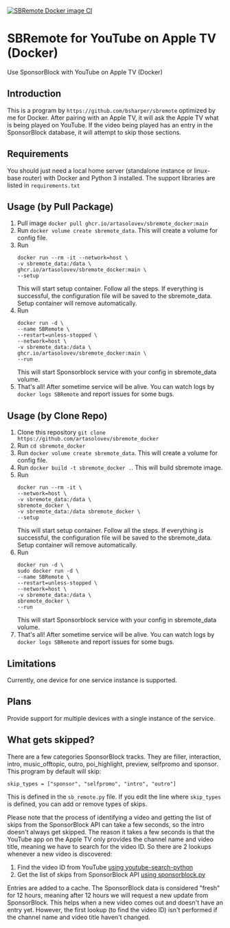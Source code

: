 [![SBRemote Docker image CI](https://github.com/artasolovev/sbremote_docker/actions/workflows/docker-image.yml/badge.svg?branch=main)](https://github.com/artasolovev/sbremote_docker/actions/workflows/docker-image.yml)
# SBRemote for YouTube on Apple TV (Docker)

Use SponsorBlock with YouTube on Apple TV (Docker)

## Introduction

This is a program by `https://github.com/bsharper/sbremote` optimized by me for Docker. After pairing with an Apple TV, it will ask the Apple TV what is being played on YouTube. If the video being played has an entry in the SponsorBlock database, it will attempt to skip those sections. 

## Requirements

You should just need a local home server (standalone instance or linux-base router) with Docker and Python 3 installed. The support libraries are listed in `requirements.txt`

## Usage (by Pull Package)

1. Pull image `docker pull ghcr.io/artasolovev/sbremote_docker:main`
2. Run `docker volume create sbremote_data`. This will create a volume for config file.
3. Run 
   ```console
   docker run --rm -it --network=host \
   -v sbremote_data:/data \
   ghcr.io/artasolovev/sbremote_docker:main \
   --setup
   ```
   This will start setup container. Follow all the steps. If everything is successful, the configuration file will be saved to the sbremote_data. Setup container will remove automatically. 
4. Run 
   ```console
   docker run -d \
   --name SBRemote \
   --restart=unless-stopped \
   --network=host \
   -v sbremote_data:/data \
   ghcr.io/artasolovev/sbremote_docker:main \
   --run
   ```
   This will start Sponsorblock service with your config in sbremote_data volume.
5. That's all! After sometime service will be alive. You can watch logs by `docker logs SBRemote` and report issues for some bugs. 

## Usage (by Clone Repo)

1. Clone this repository `git clone https://github.com/artasolovev/sbremote_docker`
2. Run `cd sbremote_docker`
3. Run `docker volume create sbremote_data`. This will create a volume for config file.
4. Run `docker build -t sbremote_docker .`. This will build sbremote image.
5. Run 
   ```console
   docker run --rm -it \
   --network=host \
   -v sbremote_data:/data \
   sbremote_docker \
   -v sbremote_data:/data sbremote_docker \
   --setup
   ```
   This will start setup container. Follow all the steps. If everything is successful, the configuration file will be saved to the sbremote_data. Setup container will remove automatically. 
6. Run 
   ```console
   docker run -d \
   sudo docker run -d \
   --name SBRemote \
   --restart=unless-stopped \
   --network=host \
   -v sbremote_data:/data \
   sbremote_docker \
   --run
   ```
   This will start Sponsorblock service with your config in sbremote_data volume.
7. That's all! After sometime service will be alive. You can watch logs by `docker logs SBRemote` and report issues for some bugs. 

## Limitations

Currently, one device for one service instance is supported.

## Plans

Provide support for multiple devices with a single instance of the service.

## What gets skipped?

There are a few categories SponsorBlock tracks. They are filler, interaction, intro, music_offtopic, outro, poi_highlight, preview, selfpromo and sponsor. This program by default will skip:

`skip_types = ["sponsor", "selfpromo", "intro", "outro"]`

This is defined in the `sb_remote.py` file. If you edit the line where `skip_types` is defined, you can add or remove types of skips.

Please note that the process of identifying a video and getting the list of skips from the SponsorBlock API can take a few seconds, so the intro doesn't always get skipped. The reason it takes a few seconds is that the YouTube app on the Apple TV only provides the channel name and video title, meaning we have to search for the video ID. So there are 2 lookups whenever a new video is discovered:

1. Find the video ID from YouTube [using youtube-search-python](https://github.com/alexmercerind/youtube-search-python)
2. Get the list of skips from SponsorBlock API [using sponsorblock.py](https://github.com/wasi-master/sponsorblock.py)

Entries are added to a cache. The SponsorBlock data is considered "fresh" for 12 hours, meaning after 12 hours we will request a new update from SponsorBlock. This helps when a new video comes out and doesn't have an entry yet. However, the first lookup (to find the video ID) isn't performed if the channel name and video title haven't changed.
